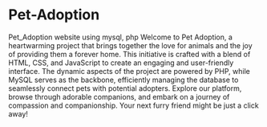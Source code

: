# Pet-Adoption
Pet_Adoption website using mysql, php
Welcome to Pet Adoption, a heartwarming project that brings together the love for animals and the joy of providing them a forever home. This initiative is crafted with a blend of HTML, CSS, and JavaScript to create an engaging and user-friendly interface. The dynamic aspects of the project are powered by PHP, while MySQL serves as the backbone, efficiently managing the database to seamlessly connect pets with potential adopters. Explore our platform, browse through adorable companions, and embark on a journey of compassion and companionship. Your next furry friend might be just a click away!
